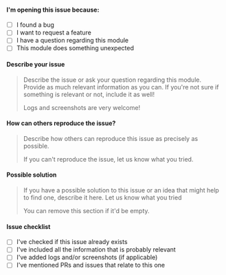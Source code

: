 #### I'm opening this issue because:

- [ ] I found a bug
- [ ] I want to request a feature
- [ ] I have a question regarding this module
- [ ] This module does something unexpected

#### Describe your issue

> Describe the issue or ask your question regarding this module.
> Provide as much relevant information as you can. If you're not sure if something
> is relevant or not, include it as well!
> 
> Logs and screenshots are very welcome!

#### How can others reproduce the issue?

> Describe how others can reproduce this issue as precisely as possible.
> 
> If you can't reproduce the issue, let us know what you tried.

#### Possible solution

> If you have a possible solution to this issue or an idea that might
> help to find one, describe it here. Let us know what you tried
>
> You can remove this section if it'd be empty.

#### Issue checklist

- [ ] I've checked if this issue already exists
- [ ] I've included all the information that is probably relevant
- [ ] I've added logs and/or screenshots (if applicable)
- [ ] I've mentioned PRs and issues that relate to this one
